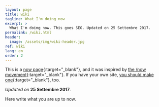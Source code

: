 ```yaml
---
layout: page
title: wiki
tagline: What I'm doing now
excerpt: >
  What I'm doing now. This goes SEO. Updated on 25 Settembre 2017.
permalink: /wiki.html
header:
  image: /assets/img/wiki-header.jpg
ref: wiki
lang: en
order: 2
---
```

This is a [now page](http://nownownow.com/about){:target="_blank"}, and it was inspired by [the /now movement](https://sivers.org/nowff){:target="_blank"}. If you have your own site, [you should make one](http://nownownow.com/about){:target="_blank"}, too.

_Updated on_ **25 Settembre 2017**.

Here write what you are up to now.
